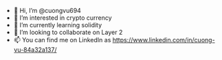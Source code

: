- 👋 Hi, I’m @cuongvu694
- 👀 I’m interested in crypto currency
- 🌱 I’m currently learning solidity
- 💞️ I’m looking to collaborate on Layer 2
- 📫 You can find me on LinkedIn as https://www.linkedin.com/in/cuong-vu-84a32a137/ 

<!---
cuongvu694/cuongvu694 is a ✨ special ✨ repository because its `README.md` (this file) appears on your GitHub profile.
You can click the Preview link to take a look at your changes.
--->
